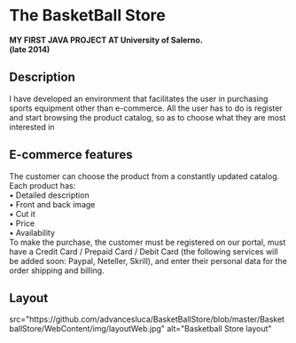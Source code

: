 <h1> The BasketBall Store </h1>
<b> MY FIRST JAVA PROJECT AT University of Salerno. <br> (late 2014)</b>

<h2> Description </h2>
<p> I have developed an environment that facilitates the user in purchasing sports equipment other than e-commerce. All the user has to do is register and start browsing the product catalog, so as to choose what they are most interested in </p>

<h2> E-commerce features </h2>
<p> The customer can choose the product from a constantly updated catalog. Each product has:
<br>• Detailed description
<br>• Front and back image
<br>•	Cut it
<br>• Price
<br>• Availability
<br>
To make the purchase, the customer must be registered on our portal, must have a Credit Card / Prepaid Card / Debit Card (the following services will be added soon: Paypal, Neteller, Skrill), and enter their personal data for the order shipping and billing. </p>

<h2> Layout </h2>
<img> src="https://github.com/advancesluca/BasketBallStore/blob/master/BasketballStore/WebContent/img/layoutWeb.jpg" alt="Basketball Store layout" </img>

